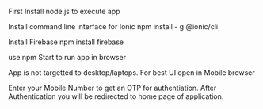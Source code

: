 First Install node.js to execute app

Install command line interface for Ionic
npm install - g @ionic/cli

Install Firebase
    npm install firebase

use npm Start to run app in browser

App is not targetted to desktop/laptops.
For best UI open in Mobile browser

Enter your Mobile Number to get an OTP for authentiation.
After Authentication you will be redirected to home page of application.


    